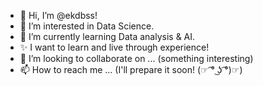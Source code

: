 - 👋 Hi, I’m @ekdbss!
- 👀 I’m interested in Data Science. 
- 🌱 I’m currently learning Data analysis & AI.
- ✨ I want to learn and live through experience!
- 💞️ I’m looking to collaborate on ... (something interesting)
- 📫 How to reach me ... (I'll prepare it soon! (☞ ͡° ͜ʖ ͡°)☞)

<!---
ekdbss/ekdbss is a ✨ special ✨ repository because its `README.md` (this file) appears on your GitHub profile.
You can click the Preview link to take a look at your changes.
--->
